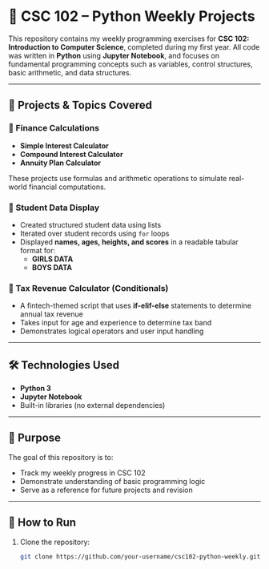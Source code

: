 # 🐍 CSC 102 – Python Weekly Projects

This repository contains my weekly programming exercises for **CSC 102: Introduction to Computer Science**, completed during my first year. All code was written in **Python** using **Jupyter Notebook**, and focuses on fundamental programming concepts such as variables, control structures, basic arithmetic, and data structures.

---

## 📌 Projects & Topics Covered

### 🧮 Finance Calculations
- **Simple Interest Calculator**
- **Compound Interest Calculator**
- **Annuity Plan Calculator**

These projects use formulas and arithmetic operations to simulate real-world financial computations.

### 👥 Student Data Display
- Created structured student data using lists
- Iterated over student records using `for` loops
- Displayed **names, ages, heights, and scores** in a readable tabular format for:
  - **GIRLS DATA**
  - **BOYS DATA**

### 💼 Tax Revenue Calculator (Conditionals)
- A fintech-themed script that uses **if-elif-else** statements to determine annual tax revenue
- Takes input for age and experience to determine tax band
- Demonstrates logical operators and user input handling

---

## 🛠️ Technologies Used

- **Python 3**
- **Jupyter Notebook**
- Built-in libraries (no external dependencies)

---

## 🎯 Purpose

The goal of this repository is to:
- Track my weekly progress in CSC 102
- Demonstrate understanding of basic programming logic
- Serve as a reference for future projects and revision

---

## 📁 How to Run

1. Clone the repository:
   ```bash
   git clone https://github.com/your-username/csc102-python-weekly.git
